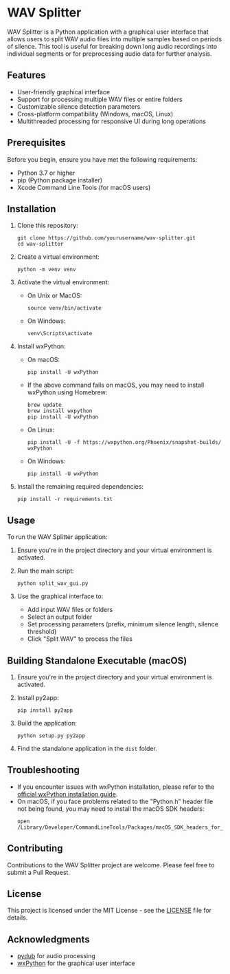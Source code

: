 # WAV Splitter

WAV Splitter is a Python application with a graphical user interface that allows users to split WAV audio files into multiple samples based on periods of silence. This tool is useful for breaking down long audio recordings into individual segments or for preprocessing audio data for further analysis.

## Features

- User-friendly graphical interface
- Support for processing multiple WAV files or entire folders
- Customizable silence detection parameters
- Cross-platform compatibility (Windows, macOS, Linux)
- Multithreaded processing for responsive UI during long operations

## Prerequisites

Before you begin, ensure you have met the following requirements:

- Python 3.7 or higher
- pip (Python package installer)
- Xcode Command Line Tools (for macOS users)

## Installation

1. Clone this repository:
   ```
   git clone https://github.com/yourusername/wav-splitter.git
   cd wav-splitter
   ```

2. Create a virtual environment:
   ```
   python -m venv venv
   ```

3. Activate the virtual environment:
   - On Unix or MacOS:
     ```
     source venv/bin/activate
     ```
   - On Windows:
     ```
     venv\Scripts\activate
     ```

4. Install wxPython:
   - On macOS:
     ```
     pip install -U wxPython
     ```
   - If the above command fails on macOS, you may need to install wxPython using Homebrew:
     ```
     brew update
     brew install wxpython
     pip install -U wxPython
     ```
   - On Linux:
     ```
     pip install -U -f https://wxpython.org/Phoenix/snapshot-builds/ wxPython
     ```
   - On Windows:
     ```
     pip install -U wxPython
     ```

5. Install the remaining required dependencies:
   ```
   pip install -r requirements.txt
   ```

## Usage

To run the WAV Splitter application:

1. Ensure you're in the project directory and your virtual environment is activated.

2. Run the main script:
   ```
   python split_wav_gui.py
   ```

3. Use the graphical interface to:
   - Add input WAV files or folders
   - Select an output folder
   - Set processing parameters (prefix, minimum silence length, silence threshold)
   - Click "Split WAV" to process the files

## Building Standalone Executable (macOS)

1. Ensure you're in the project directory and your virtual environment is activated.

2. Install py2app:
   ```
   pip install py2app
   ```

3. Build the application:
   ```
   python setup.py py2app
   ```

4. Find the standalone application in the `dist` folder.

## Troubleshooting

- If you encounter issues with wxPython installation, please refer to the [official wxPython installation guide](https://wxpython.org/pages/downloads/).
- On macOS, if you face problems related to the "Python.h" header file not being found, you may need to install the macOS SDK headers:
  ```
  open /Library/Developer/CommandLineTools/Packages/macOS_SDK_headers_for_macOS_10.14.pkg
  ```

## Contributing

Contributions to the WAV Splitter project are welcome. Please feel free to submit a Pull Request.

## License

This project is licensed under the MIT License - see the [LICENSE](LICENSE) file for details.

## Acknowledgments

- [pydub](https://github.com/jiaaro/pydub) for audio processing
- [wxPython](https://www.wxpython.org/) for the graphical user interface